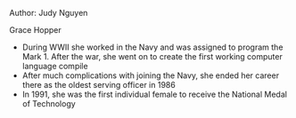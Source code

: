 Author: Judy Nguyen

Grace Hopper 
- During WWII she worked in the Navy and was assigned to program the Mark 1. After the war, she went on to create the first working computer language compile
- After much complications with joining the Navy, she ended her career there as the oldest serving officer in 1986
- In 1991, she was the first individual female to receive the National Medal of Technology
